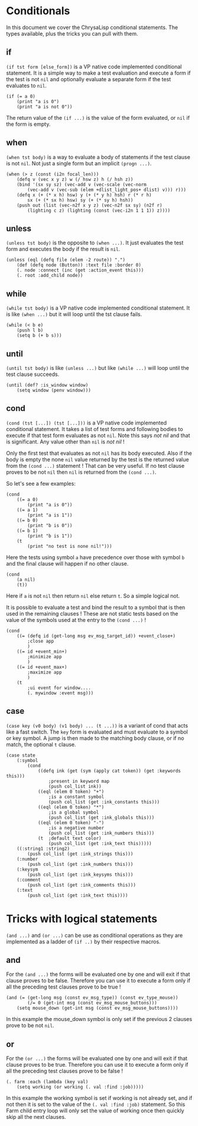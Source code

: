 # Conditionals

In this document we cover the ChrysaLisp conditional statements. The types
available, plus the tricks you can pull with them.

## if

`(if tst form [else_form])` is a VP native code implemented conditional
statement. It is a simple way to make a test evaluation and execute a form if
the test is not `nil` and optionally evaluate a separate form if the test
evaluates to `nil`.

```vdu
(if (= a 0)
	(print "a is 0")
	(print "a is not 0"))
```

The return value of the `(if ...)` is the value of the form evaluated, or `nil`
if the form is empty.

## when

`(when tst body)` is a way to evaluate a body of statements if the test clause
is not `nil`. Not just a single form but an implicit `(progn ...)`.

```vdu
(when (> z (const (i2n focal_len)))
	(defq v (vec x y z) w (/ hsw z) h (/ hsh z))
	(bind '(sx sy sz) (vec-add v (vec-scale (vec-norm
		(vec-add v (vec-sub (elem +dlist_light_pos+ dlist) v))) r)))
	(defq x (+ (* x h) hsw) y (+ (* y h) hsh) r (* r h)
		sx (+ (* sx h) hsw) sy (+ (* sy h) hsh))
	(push out (list (vec-n2f x y z) (vec-n2f sx sy) (n2f r)
		(lighting c z) (lighting (const (vec-i2n 1 1 1)) z))))
```

## unless

`(unless tst body)` is the opposite to `(when ...)`. It just evaluates the test
form and executes the body if the result is `nil`.

```vdu
(unless (eql (defq file (elem -2 route)) ".")
	(def (defq node (Button)) :text file :border 0)
	(. node :connect (inc (get :action_event this)))
	(. root :add_child node))
```

## while

`(while tst body)` is a VP native code implemented conditional statement. It is
like `(when ...)` but it will loop until the tst clause fails.

```vdu
(while (< b e)
	(push l b)
	(setq b (+ b s)))
```

## until

`(until tst body)` is like `(unless ...)` but like `(while ...)` will loop
until the test clause succeeds.

```vdu
(until (def? :is_window window)
	(setq window (penv window)))
```

## cond

`(cond (tst [...]) (tst [...]))` is a VP native code implemented conditional
statement. It takes a list of test forms and following bodies to execute if
that test form evaluates as not `nil`. Note this says *not nil* and that is
significant. Any value other than `nil` is *not nil* !

Only the first test that evaluates as not `nil` has its body executed. Also if
the body is empty the none `nil` value returned by the test is the returned
value from the `(cond ...)` statement ! That can be very useful. If no test
clause proves to be not `nil` then `nil` is returned from the `(cond ...)`.

So let's see a few examples:

```vdu
(cond
	((= a 0)
		(print "a is 0"))
	((= a 1)
		(print "a is 1"))
	((= b 0)
		(print "b is 0"))
	((= b 1)
		(print "b is 1"))
	(t
		(print "no test is none nil!")))
```

Here the tests using symbol `a` have precedence over those with symbol `b` and
the final clause will happen if no other clause.

```vdu
(cond
	(a nil)
	(t))
```

Here if `a` is not `nil` then return `nil` else return `t`. So a simple logical not.

It is possible to evaluate a test and bind the result to a symbol that is then
used in the remaining clauses ! These are not static tests based on the value
of the symbols used at the entry to the `(cond ...)` !

```vdu
(cond
	((= (defq id (get-long msg ev_msg_target_id)) +event_close+)
		;close app
		)
	((= id +event_min+)
		;minimize app
		)
	((= id +event_max+)
		;maximize app
		)
	(t
		;ui event for window....
		(. mywindow :event msg)))
```

## case

`(case key (v0 body) (v1 body) ... (t ...))` is a variant of cond that acts
like a fast switch. The `key` form is evaluated and must evaluate to a symbol
or key symbol. A jump is then made to the matching body clause, or if no match,
the optional `t` clause.

```vdu
(case state
	(:symbol
		(cond
			((defq ink (get (sym (apply cat token)) (get :keywords this)))
				;present in keyword map
				(push col_list ink))
			((eql (elem 0 token) "+")
				;is a constant symbol
				(push col_list (get :ink_constants this)))
			((eql (elem 0 token) "*")
				;is a global symbol
				(push col_list (get :ink_globals this)))
			((eql (elem 0 token) "-")
				;is a negative number
				(push col_list (get :ink_numbers this)))
			(t	;default text color)
				(push col_list (get :ink_text this)))))
	((:string1 :string2)
		(push col_list (get :ink_strings this)))
	(:number
		(push col_list (get :ink_numbers this)))
	(:keysym
		(push col_list (get :ink_keysyms this)))
	(:comment
		(push col_list (get :ink_comments this)))
	(:text
		(push col_list (get :ink_text this))))
```

# Tricks with logical statements

`(and ...)` and `(or ...)` can be use as conditional operations as they are
implemented as a ladder of `(if ..)` by their respective macros.

## and

For the `(and ...)` the forms will be evaluated one by one and will exit if
that clause proves to be false. Therefore you can use it to execute a form only
if all the preceding test clauses prove to be true !

```vdu
(and (= (get-long msg (const ev_msg_type)) (const ev_type_mouse))
		(/= 0 (get-int msg (const ev_msg_mouse_buttons)))
	(setq mouse_down (get-int msg (const ev_msg_mouse_buttons))))
```

In this example the mouse_down symbol is only set if the previous 2 clauses
prove to be not `nil`.

## or

For the `(or ...)` the forms will be evaluated one by one and will exit if that
clause proves to be true. Therefore you can use it to execute a form only if
all the preceding test clauses prove to be false !

```vdu
(. farm :each (lambda (key val)
	(setq working (or working (. val :find :job)))))
```

In this example the working symbol is set if working is not already set, and if
not then it is set to the value of the `(. val :find :job)` statement. So this
Farm child entry loop will only set the value of working once then quickly skip
all the next clauses.
